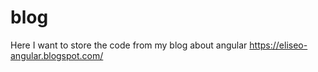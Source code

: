 # blog
Here I want to store the code from my blog about angular https://eliseo-angular.blogspot.com/
